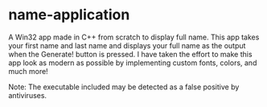 # name-application
A Win32 app made in C++ from scratch to display full name.
This app takes your first name and last name and displays your full name as the output when the Generate! button is pressed.
I have taken the effort to make this app look as modern as possible by implementing custom fonts, colors, and much more!

Note: The executable included may be detected as a false positive by antiviruses.
